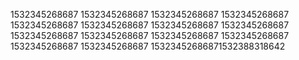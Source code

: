 1532345268687
1532345268687
1532345268687
1532345268687
1532345268687
1532345268687
1532345268687
1532345268687
1532345268687
1532345268687
1532345268687
1532345268687
1532345268687
1532345268687
15323452686871532388318642